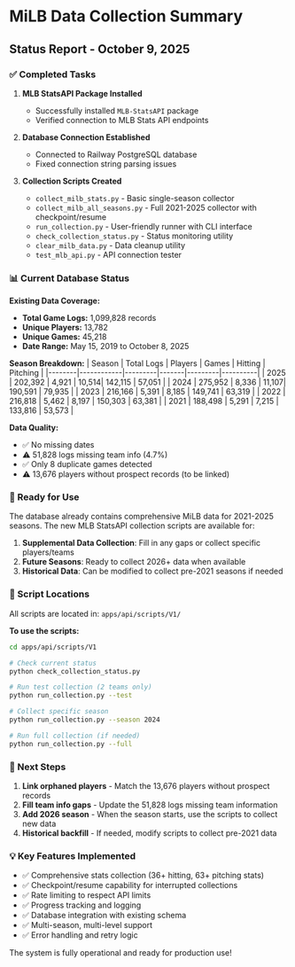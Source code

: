 # MiLB Data Collection Summary

## Status Report - October 9, 2025

### ✅ Completed Tasks

1. **MLB StatsAPI Package Installed**
   - Successfully installed `MLB-StatsAPI` package
   - Verified connection to MLB Stats API endpoints

2. **Database Connection Established**
   - Connected to Railway PostgreSQL database
   - Fixed connection string parsing issues

3. **Collection Scripts Created**
   - `collect_milb_stats.py` - Basic single-season collector
   - `collect_milb_all_seasons.py` - Full 2021-2025 collector with checkpoint/resume
   - `run_collection.py` - User-friendly runner with CLI interface
   - `check_collection_status.py` - Status monitoring utility
   - `clear_milb_data.py` - Data cleanup utility
   - `test_mlb_api.py` - API connection tester

### 📊 Current Database Status

**Existing Data Coverage:**
- **Total Game Logs:** 1,099,828 records
- **Unique Players:** 13,782
- **Unique Games:** 45,218
- **Date Range:** May 15, 2019 to October 8, 2025

**Season Breakdown:**
| Season | Total Logs | Players | Games | Hitting | Pitching |
|--------|------------|---------|-------|---------|----------|
| 2025   | 202,392    | 4,921   | 10,514| 142,115 | 57,051   |
| 2024   | 275,952    | 8,336   | 11,107| 190,591 | 79,935   |
| 2023   | 216,166    | 5,391   | 8,185 | 149,741 | 63,319   |
| 2022   | 216,818    | 5,462   | 8,197 | 150,303 | 63,381   |
| 2021   | 188,498    | 5,291   | 7,215 | 133,816 | 53,573   |

**Data Quality:**
- ✅ No missing dates
- ⚠️ 51,828 logs missing team info (4.7%)
- ✅ Only 8 duplicate games detected
- ⚠️ 13,676 players without prospect records (to be linked)

### 🚀 Ready for Use

The database already contains comprehensive MiLB data for 2021-2025 seasons. The new MLB StatsAPI collection scripts are available for:

1. **Supplemental Data Collection**: Fill in any gaps or collect specific players/teams
2. **Future Seasons**: Ready to collect 2026+ data when available
3. **Historical Data**: Can be modified to collect pre-2021 seasons if needed

### 📁 Script Locations

All scripts are located in: `apps/api/scripts/V1/`

**To use the scripts:**
```bash
cd apps/api/scripts/V1

# Check current status
python check_collection_status.py

# Run test collection (2 teams only)
python run_collection.py --test

# Collect specific season
python run_collection.py --season 2024

# Run full collection (if needed)
python run_collection.py --full
```

### 🎯 Next Steps

1. **Link orphaned players** - Match the 13,676 players without prospect records
2. **Fill team info gaps** - Update the 51,828 logs missing team information
3. **Add 2026 season** - When the season starts, use the scripts to collect new data
4. **Historical backfill** - If needed, modify scripts to collect pre-2021 data

### 💡 Key Features Implemented

- ✅ Comprehensive stats collection (36+ hitting, 63+ pitching stats)
- ✅ Checkpoint/resume capability for interrupted collections
- ✅ Rate limiting to respect API limits
- ✅ Progress tracking and logging
- ✅ Database integration with existing schema
- ✅ Multi-season, multi-level support
- ✅ Error handling and retry logic

The system is fully operational and ready for production use!